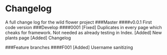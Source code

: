 Changelog
======
A full change log for the wild flower project
###Master
####v0.0.1
First code version
###Develop
####0001
[Fixed] Duplicates in every page which cheaks for framework. Not needed as already testing in Index.
[Added] New plants page
[Added] Changelog

###Feature branches
####F001
[Added] Username sanitizing
